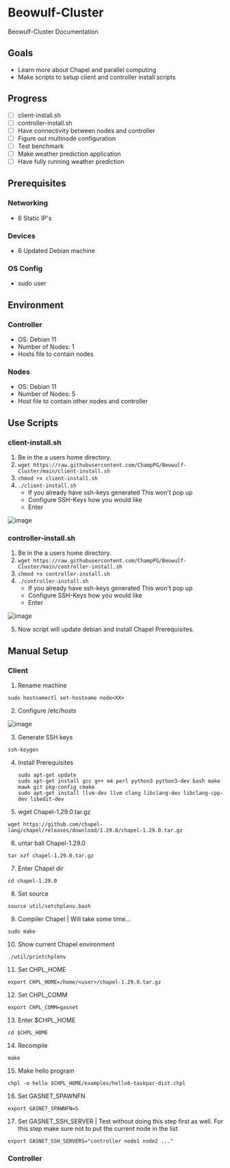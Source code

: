 # Beowulf-Cluster
Beowulf-Cluster Documentation

## Goals
* Learn more about Chapel and parallel computing 
* Make scripts to setup client and controller install scripts

## Progress
- [ ] client-install.sh
- [ ] controller-install.sh
- [ ] Have connectivity between nodes and controller
- [ ] Figure out multinode configuration
- [ ] Test benchmark
- [ ] Make weather prediction application
- [ ] Have fully running weather prediction

## Prerequisites

### Networking
* 6 Static IP's

### Devices
* 6 Updated Debian machine

### OS Config
* sudo user

## Environment

### Controller

* OS: Debian 11
* Number of Nodes: 1
* Hosts file to contain nodes

### Nodes

* OS: Debian 11
* Number of Nodes: 5
* Host file to contain other nodes and controller

## Use Scripts

### client-install.sh

1. Be in the a users home directory.
2. `wget https://raw.githubusercontent.com/ChampPG/Beowulf-Cluster/main/client-install.sh`
3. `chmod +x client-install.sh`
4. `./client-install.sh`
    * If you already have ssh-keys generated This won't pop up
    * Configure SSH-Keys how you would like
    * Enter

![image](https://user-images.githubusercontent.com/71086240/216885081-5d06b142-e1be-4c0c-9ff0-d5ee041f5b13.png)

### controller-install.sh

1. Be in the a users home directory.
2. `wget https://raw.githubusercontent.com/ChampPG/Beowulf-Cluster/main/controller-install.sh`
3. `chmod +x controller-install.sh`
4. `./controller-install.sh`
    * If you already have ssh-keys generated This won't pop up
    * Configure SSH-Keys how you would like
    * Enter

![image](https://user-images.githubusercontent.com/71086240/216885081-5d06b142-e1be-4c0c-9ff0-d5ee041f5b13.png)

5. Now script will update debian and install Chapel Prerequisites.


## Manual Setup


### Client

1. Rename machine

`sudo hostnamectl set-hostname node<XX>`

2. Configure /etc/hosts

![image](https://user-images.githubusercontent.com/71086240/217401785-763cd770-c948-4895-8aed-d5876997927c.png)

3. Generate SSH keys

`ssh-keygen`

4. Install Prerequisites
   
   ```
   sudo apt-get update
   sudo apt-get install gcc g++ m4 perl python3 python3-dev bash make mawk git pkg-config cmake
   sudo apt-get install llvm-dev llvm clang libclang-dev libclang-cpp-dev libedit-dev
   ```
5. wget Chapel-1.29.0.tar.gz

`wget https://github.com/chapel-lang/chapel/releases/download/1.29.0/chapel-1.29.0.tar.gz`

6. untar ball Chapel-1.29.0 

`tar xzf chapel-1.29.0.tar.gz`

7. Enter Chapel dir 

`cd chapel-1.29.0`

8. Set source 

`source util/setchplenv.bash`

9. Compiler Chapel | Will take some time...

`sudo make`

10. Show current Chapel environment 

`./util/printchplenv`

11. Set CHPL_HOME

`export CHPL_HOME=/home/<user>/chapel-1.29.0.tar.gz`

12. Set CHPL_COMM 

`export CHPL_COMM=gasnet`

13. Enter $CHPL_HOME 

`cd $CHPL_HOME`

14. Recompile

`make`

15. Make hello program

`chpl -o hello $CHPL_HOME/examples/hello6-taskpar-dist.chpl`

16. Set GASNET_SPAWNFN

`export GASNET_SPAWNFN=S`

17. Set GASNET_SSH_SERVER | Test without doing this step first as well. For this step make sure not to put the current node in the list

`export GASNET_SSH_SERVERS="controller node1 node2 ..."`

### Controller

